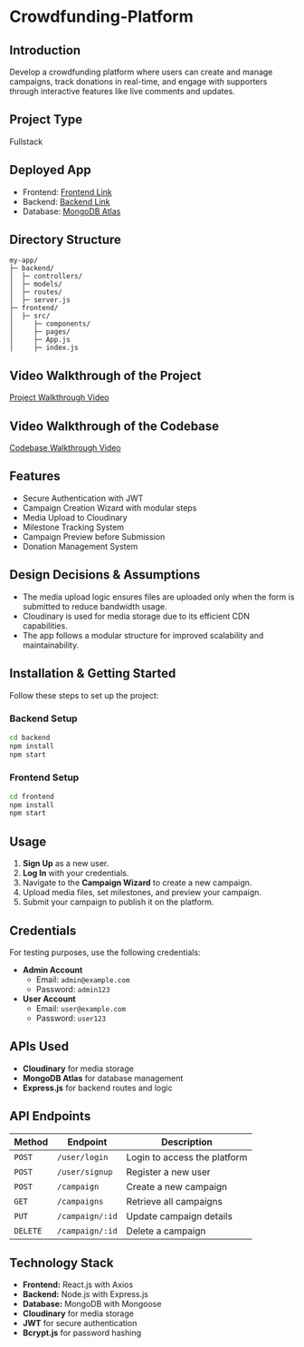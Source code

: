 # Crowdfunding-Platform

## Introduction

Develop a crowdfunding platform where users can create and manage campaigns, track donations in real-time, and engage with supporters through interactive features like live comments and updates.

## Project Type
Fullstack

## Deployed App
- Frontend: [Frontend Link](https://deployed-site.whatever)
- Backend: [Backend Link](https://deployed-site.whatever)
- Database: [MongoDB Atlas](https://www.mongodb.com/products/platform/atlas-database)

## Directory Structure
```
my-app/
├─ backend/
│  ├─ controllers/
│  ├─ models/
│  ├─ routes/
│  ├─ server.js
├─ frontend/
│  ├─ src/
│     ├─ components/
│     ├─ pages/
│     ├─ App.js
│     ├─ index.js
```

## Video Walkthrough of the Project
[Project Walkthrough Video](#)

## Video Walkthrough of the Codebase
[Codebase Walkthrough Video](#)

## Features
- Secure Authentication with JWT
- Campaign Creation Wizard with modular steps
- Media Upload to Cloudinary
- Milestone Tracking System
- Campaign Preview before Submission
- Donation Management System

## Design Decisions & Assumptions
- The media upload logic ensures files are uploaded only when the form is submitted to reduce bandwidth usage.
- Cloudinary is used for media storage due to its efficient CDN capabilities.
- The app follows a modular structure for improved scalability and maintainability.

## Installation & Getting Started
Follow these steps to set up the project:

### Backend Setup
```bash
cd backend
npm install
npm start
```

### Frontend Setup
```bash
cd frontend
npm install
npm start
```

## Usage
1. **Sign Up** as a new user.
2. **Log In** with your credentials.
3. Navigate to the **Campaign Wizard** to create a new campaign.
4. Upload media files, set milestones, and preview your campaign.
5. Submit your campaign to publish it on the platform.

## Credentials
For testing purposes, use the following credentials:
- **Admin Account**
  - Email: `admin@example.com`
  - Password: `admin123`
- **User Account**
  - Email: `user@example.com`
  - Password: `user123`

## APIs Used
- **Cloudinary** for media storage
- **MongoDB Atlas** for database management
- **Express.js** for backend routes and logic

## API Endpoints
| Method | Endpoint             | Description                          |
|---------|---------------------|--------------------------------------|
| `POST`  | `/user/login`        | Login to access the platform         |
| `POST`  | `/user/signup`       | Register a new user                  |
| `POST`  | `/campaign`          | Create a new campaign                |
| `GET`   | `/campaigns`         | Retrieve all campaigns               |
| `PUT`   | `/campaign/:id`      | Update campaign details              |
| `DELETE`| `/campaign/:id`      | Delete a campaign                    |

## Technology Stack
- **Frontend:** React.js with Axios
- **Backend:** Node.js with Express.js
- **Database:** MongoDB with Mongoose
- **Cloudinary** for media storage
- **JWT** for secure authentication
- **Bcrypt.js** for password hashing

